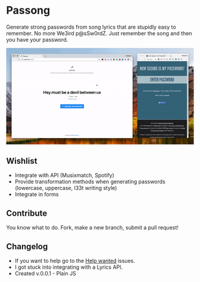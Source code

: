 # Passong
Generate strong passwords from song lyrics that are stupidly easy to remember. 
No more We3ird p@sSw0rdZ. Just remember the song and then you have your password.

![glyrics-demo](https://github.com/dontpanicgr/passong/raw/master/public/passong.gif)


## Wishlist
- Integrate with API (Musixmatch, Spotify)
- Provide transformation methods when generating passwords (lowercase, uppercase, l33t writing style)
- Integrate in forms


## Contribute
You know what to do. Fork, make a new branch, submit a pull request!


## Changelog
- If you want to help go to the [Help wanted](https://github.com/dontpanicgr/passong/issues?q=is%3Aissue+is%3Aopen+label%3A%22help+wanted%22) issues.
- I got stuck into integrating with a Lyrics API. 
- Created v.0.0.1 - Plain JS 




